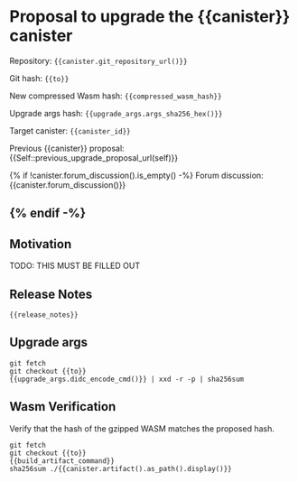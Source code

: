 # Proposal to upgrade the {{canister}} canister

Repository: `{{canister.git_repository_url()}}`

Git hash: `{{to}}`

New compressed Wasm hash: `{{compressed_wasm_hash}}`

Upgrade args hash: `{{upgrade_args.args_sha256_hex()}}`

Target canister: `{{canister_id}}`

Previous {{canister}} proposal: {{Self::previous_upgrade_proposal_url(self)}}

{% if !canister.forum_discussion().is_empty() -%}
Forum discussion: {{canister.forum_discussion()}}

{% endif -%}
---

## Motivation
TODO: THIS MUST BE FILLED OUT


## Release Notes

```
{{release_notes}}
 ```

## Upgrade args

```
git fetch
git checkout {{to}}
{{upgrade_args.didc_encode_cmd()}} | xxd -r -p | sha256sum
```

## Wasm Verification

Verify that the hash of the gzipped WASM matches the proposed hash.

```
git fetch
git checkout {{to}}
{{build_artifact_command}}
sha256sum ./{{canister.artifact().as_path().display()}}
```
